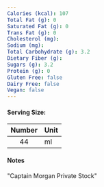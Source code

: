```yaml
---
Calories (kcal): 107
Total Fat (g): 0
Saturated Fat (g): 0
Trans Fat (g): 0
Cholesterol (mg):
Sodium (mg):
Total Carbohydrate (g): 3.2
Dietary Fiber (g):
Sugars (g): 3.2
Protein (g): 0
Gluten Free: false
Dairy Free: false
Vegan: false
---
```

#### Serving Size:

| Number | Unit |
| :----: | :--- |
|   44   | ml   |
#### Notes

"Captain Morgan Private Stock"